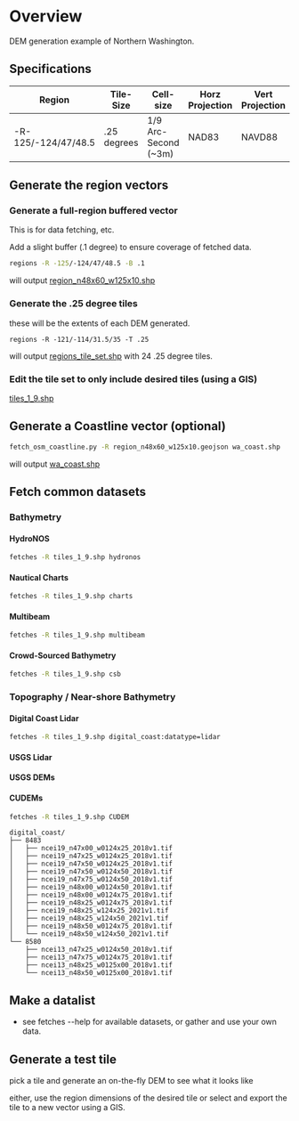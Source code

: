 # Overview

DEM generation example of Northern Washington.

## Specifications

| Region | Tile-Size | Cell-size | Horz Projection | Vert Projection |
|---|---|---|---|---|
| -R-125/-124/47/48.5 | .25 degrees | 1/9 Arc-Second (~3m) | NAD83 | NAVD88 |


## Generate the region vectors

### Generate a full-region buffered vector

This is for data fetching, etc.

Add a slight buffer (.1 degree) to ensure coverage of fetched data.

```bash
regions -R -125/-124/47/48.5 -B .1
```

will output [region_n48x60_w125x10.shp](region_n48x60_w125x10.geojson)

### Generate the .25 degree tiles

these will be the extents of each DEM generated.

```regions -R -121/-114/31.5/35 -T .25```

will output [regions_tile_set.shp](regions_tile_set.geojson) with 24 .25 degree tiles.

### Edit the tile set to only include desired tiles (using a GIS)

[tiles_1_9.shp](tiles_1_9.geojson)

## Generate a Coastline vector (optional)

```bash
fetch_osm_coastline.py -R region_n48x60_w125x10.geojson wa_coast.shp
```

will output [wa_coast.shp](wa_coast.geojson)

## Fetch common datasets

### Bathymetry
#### HydroNOS

```bash
fetches -R tiles_1_9.shp hydronos
```

#### Nautical Charts
```bash
fetches -R tiles_1_9.shp charts
```

#### Multibeam
```bash
fetches -R tiles_1_9.shp multibeam
```

#### Crowd-Sourced Bathymetry
```bash
fetches -R tiles_1_9.shp csb
```

### Topography / Near-shore Bathymetry

#### Digital Coast Lidar
```bash
fetches -R tiles_1_9.shp digital_coast:datatype=lidar
```

#### USGS Lidar

#### USGS DEMs

#### CUDEMs
```bash
fetches -R tiles_1_9.shp CUDEM
```

```
digital_coast/
├── 8483
│   ├── ncei19_n47x00_w0124x25_2018v1.tif
│   ├── ncei19_n47x25_w0124x25_2018v1.tif
│   ├── ncei19_n47x50_w0124x25_2018v1.tif
│   ├── ncei19_n47x50_w0124x50_2018v1.tif
│   ├── ncei19_n47x75_w0124x50_2018v1.tif
│   ├── ncei19_n48x00_w0124x50_2018v1.tif
│   ├── ncei19_n48x00_w0124x75_2018v1.tif
│   ├── ncei19_n48x25_w0124x75_2018v1.tif
│   ├── ncei19_n48x25_w124x25_2021v1.tif
│   ├── ncei19_n48x25_w124x50_2021v1.tif
│   ├── ncei19_n48x50_w0124x75_2018v1.tif
│   └── ncei19_n48x50_w124x50_2021v1.tif
└── 8580
    ├── ncei13_n47x25_w0124x50_2018v1.tif
    ├── ncei13_n47x75_w0124x75_2018v1.tif
    ├── ncei13_n48x25_w0125x00_2018v1.tif
    └── ncei13_n48x50_w0125x00_2018v1.tif
```


## Make a datalist

- see fetches --help for available datasets, or gather and use your own data.

## Generate a test tile

pick a tile and generate an on-the-fly DEM to see what it looks like

either, use the region dimensions of the desired tile or select and export the tile to a new vector using a GIS.

